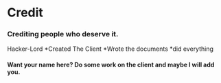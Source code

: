 # Credit
### Crediting people who deserve it.
Hacker-Lord
*Created The Client
*Wrote the documents
*did everything

#### Want your name here? Do some work on the client and maybe I will add you.
